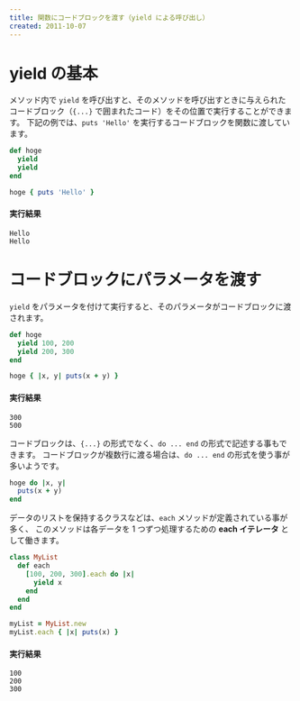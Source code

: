 ```yaml
---
title: 関数にコードブロックを渡す（yield による呼び出し）
created: 2011-10-07
---
```


yield の基本
====
メソッド内で `yield` を呼び出すと、そのメソッドを呼び出すときに与えられたコードブロック（`{...}` で囲まれたコード）をその位置で実行することができます。
下記の例では、`puts 'Hello'` を実行するコードブロックを関数に渡しています。


```ruby
def hoge
  yield
  yield
end

hoge { puts 'Hello' }
```

#### 実行結果
```
Hello
Hello
```

コードブロックにパラメータを渡す
====
`yield` をパラメータを付けて実行すると、そのパラメータがコードブロックに渡されます。

```ruby
def hoge
  yield 100, 200
  yield 200, 300
end

hoge { |x, y| puts(x + y) }
```

#### 実行結果
```
300
500
```

コードブロックは、`{...}` の形式でなく、`do ... end` の形式で記述する事もできます。
コードブロックが複数行に渡る場合は、`do ... end` の形式を使う事が多いようです。

```ruby
hoge do |x, y|
  puts(x + y)
end
```

データのリストを保持するクラスなどは、`each` メソッドが定義されている事が多く、
このメソッドは各データを 1 つずつ処理するための **each イテレータ** として働きます。

```ruby
class MyList
  def each
    [100, 200, 300].each do |x|
      yield x
    end
  end
end

myList = MyList.new
myList.each { |x| puts(x) }
```

#### 実行結果
```
100
200
300
```

